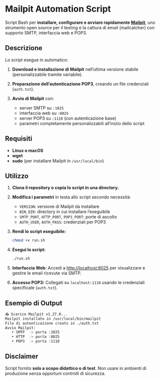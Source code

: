 # Mailpit Automation Script
Script Bash per **installare, configurare e avviare rapidamente [Mailpit](https://github.com/axllent/mailpit)**, uno strumento open source per il testing e la cattura di email (mailcatcher) con supporto SMTP, interfaccia web e POP3.

## Descrizione
Lo script esegue in automatico:

1. **Download e installazione di Mailpit** nell’ultima versione stabile (personalizzabile tramite variabile).
2. **Preparazione dell’autenticazione POP3**, creando un file credenziali (`auth.txt`).
3. **Avvio di Mailpit** con:

   * server SMTP su `:1025`
   * interfaccia web su `:8025`
   * server POP3 su `:1110` (con autenticazione base)
   * parametri completamente personalizzabili all’inizio dello script

## Requisiti
* **Linux o macOS**
* **wget**
* **sudo** (per installare Mailpit in `/usr/local/bin`)

## Utilizzo
1. **Clona il repository o copia lo script in una directory.**

2. **Modifica i parametri** in testa allo script secondo necessità:

   * `VERSION`: versione di Mailpit da installare
   * `BIN_DIR`: directory in cui installare l’eseguibile
   * `SMTP_PORT`, `HTTP_PORT`, `POP3_PORT`: porte di ascolto
   * `AUTH_USER`, `AUTH_PASS`: credenziali per POP3

3. **Rendi lo script eseguibile:**

   ```bash
   chmod +x run.sh
   ```

4. **Esegui lo script:**

   ```bash
   ./run.sh
   ```

5. **Interfaccia Web:**
   Accedi a [http://localhost:8025](http://localhost:8025) per visualizzare e gestire le email ricevute via SMTP.

6. **Accesso POP3:**
   Collegati su `localhost:1110` usando le credenziali specificate (`auth.txt`).

## Esempio di Output

```bash
📥 Scarico Mailpit v1.27.0...
Mailpit installato in /usr/local/bin/mailpit
File di autenticazione creato in ./auth.txt
Avvio Mailpit:
   • SMTP  -> porta :1025
   • HTTP  -> porta :8025
   • POP3  -> porta :1110
```

## Disclaimer
Script fornito **solo a scopo didattico o di test**.
Non usare in ambienti di produzione senza opportuni controlli di sicurezza.
